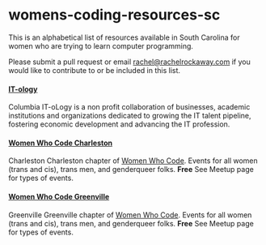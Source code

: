 # womens-coding-resources-sc

This is an alphabetical list of resources available in South Carolina for women who are trying to learn computer programming.

Please submit a pull request or email rachel@rachelrockaway.com if you would like to contribute to or be included in this list.

#### [IT-ology](http://it-ology.org)
Columbia
IT-oLogy is a non profit collaboration of businesses, academic institutions and organizations dedicated to growing the IT talent pipeline, fostering economic development and advancing the IT profession.

#### [Women Who Code Charleston](http://www.meetup.com/Women-Who-Code-Charleston/) 
Charleston
Charleston chapter of [Women Who Code](https://www.womenwhocode.com). Events for all women (trans and cis), trans men, and genderqueer folks. 
**Free** See Meetup page for types of events.

#### [Women Who Code Greenville](http://www.meetup.com/Women-Who-Code-Greenville/)
Greenville
Greenville chapter of [Women Who Code](https://www.womenwhocode.com). Events for all women (trans and cis), trans men, and genderqueer folks. 
**Free** See Meetup page for types of events.







